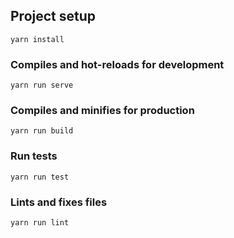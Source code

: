 ## Project setup
```
yarn install
```

### Compiles and hot-reloads for development
```
yarn run serve
```

### Compiles and minifies for production
```
yarn run build
```

### Run tests
```
yarn run test
```

### Lints and fixes files
```
yarn run lint
```

